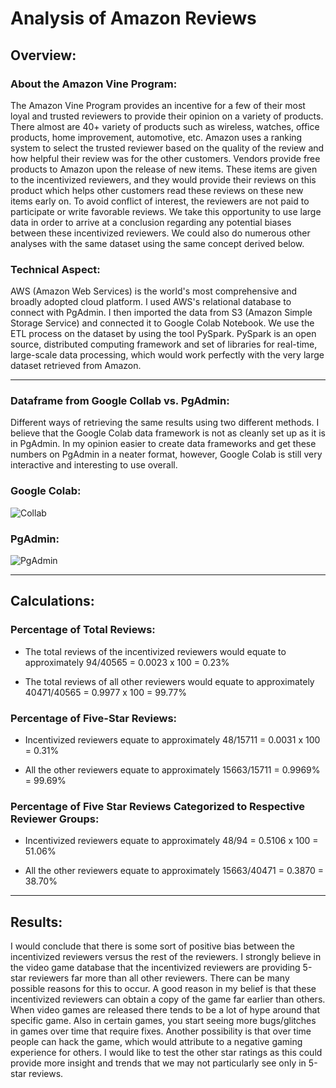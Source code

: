 # Analysis of Amazon Reviews 

## Overview: 
### About the Amazon Vine Program:
The Amazon Vine Program provides an incentive for a few of their most loyal and trusted reviewers to provide their opinion on a variety of products. There almost are 40+ variety of products such as wireless, watches, office products, home improvement, automotive, etc. Amazon uses a ranking system to select the trusted reviewer based on the quality of the review and how helpful their review was for the other customers. Vendors provide free products to Amazon upon the release of new items. These items are given to the incentivized reviewers, and they would provide their reviews on this product which helps other customers read these reviews on these new items early on.  To avoid conflict of interest, the reviewers are not paid to participate or write favorable reviews. We take this opportunity to use large data in order to arrive at a conclusion regarding any potential biases between these incentivized reviewers. We could also do numerous other analyses with the same dataset using the same concept derived below. 

### Technical Aspect:
AWS (Amazon Web Services) is the world's most comprehensive and broadly adopted cloud platform. I used AWS's relational database to connect with PgAdmin. I then imported the data from S3 (Amazon Simple Storage Service) and connected it to Google Colab Notebook. We use the ETL process on the dataset by using the tool PySpark. PySpark is an open source, distributed computing framework and set of libraries for real-time, large-scale data processing, which would work perfectly with the very large dataset retrieved from Amazon. 

-----
### Dataframe from Google Collab vs. PgAdmin:

Different ways of retrieving the same results using two different methods. I believe that the Google Colab data framework is not as cleanly set up as it is in PgAdmin. In my opinion easier to create data frameworks and get these numbers on PgAdmin in a neater format, however, Google Colab is still very interactive and interesting to use overall. 

### Google Colab:
![Collab](https://i.ibb.co/xq1LsN8/Review-on-Google-Colab.png)

### PgAdmin:
![PgAdmin](https://i.ibb.co/VVMB2FX/Vine-Summary-Paid-vs-Unpaid.png)

------
## Calculations: 
### Percentage of Total Reviews: 
- The total reviews of the incentivized reviewers would equate to approximately 94/40565 = 0.0023 x 100 = 0.23%

- The total reviews of all other reviewers would equate to approximately 40471/40565 = 0.9977 x 100 = 99.77%

### Percentage of Five-Star Reviews:
- Incentivized reviewers equate to approximately 48/15711 = 0.0031 x 100 = 0.31%

- All the other reviewers equate to approximately 15663/15711 = 0.9969% = 99.69%

### Percentage of Five Star Reviews Categorized to Respective Reviewer Groups:
- Incentivized reviewers equate to approximately 48/94 = 0.5106 x 100 = 51.06% 

- All the other reviewers equate to approximately 15663/40471 = 0.3870 = 38.70% 
------
## Results:
I would conclude that there is some sort of positive bias between the incentivized reviewers versus the rest of the reviewers. I strongly believe in the video game database that the incentivized reviewers are providing 5-star reviewers far more than all other reviewers. There can be many possible reasons for this to occur. A good reason in my belief is that these incentivized reviewers can obtain a copy of the game far earlier than others. When video games are released there tends to be a lot of hype around that specific game. Also in certain games, you start seeing more bugs/glitches in games over time that require fixes. Another possibility is that over time people can hack the game, which would attribute to a negative gaming experience for others. I would like to test the other star ratings as this could provide more insight and trends that we may not particularly see only in 5-star reviews.
